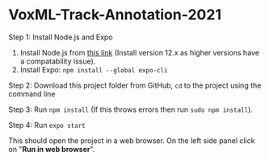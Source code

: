 # VoxML-Track-Annotation-2021
Step 1: Install Node.js and Expo

1. Install Node.js from [this link](https://nodejs.org/en/download/) (Install version 12.x as higher versions have a compatability issue).
2. Install Expo: `npm install --global expo-cli`

Step 2: Download this project folder from GitHub, `cd` to the project using the command line

Step 3: Run `npm install` (If this throws errors then run `sudo npm install`). 

Step 4: Run `expo start`

This should open the project in a web browser.  On the left side panel click on "**Run in web browser**".
